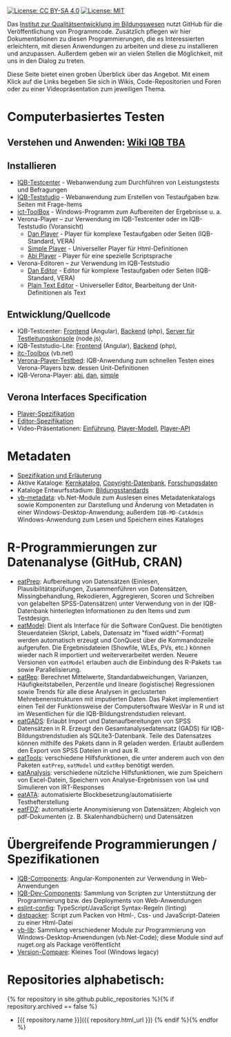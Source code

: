 [![License: CC BY-SA 4.0](https://img.shields.io/badge/License-CC%20BY--SA%204.0-lightgrey.svg)](https://creativecommons.org/licenses/by-sa/4.0/) [![License: MIT](https://img.shields.io/badge/License-MIT-yellow.svg?style=flat-square)](https://opensource.org/licenses/MIT)

Das [Institut zur Qualitätsentwicklung im Bildungswesen](https://www.iqb.hu-berlin.de) nutzt GitHub für die Veröffentlichung von Programmcode. Zusätzlich pflegen wir hier Dokumentationen zu diesen Programmierungen, die es Interessierten erleichtern, mit diesen Anwendungen zu arbeiten und diese zu installieren und anzupassen. Außerdem geben wir an vielen Stellen die Möglichkeit, mit uns in den Dialog zu treten. 

Diese Seite bietet einen groben Überblick über das Angebot. Mit einem Klick auf die Links begeben Sie sich in Wikis, Code-Repositorien und Foren oder zu einer Videopräsentation zum jeweiligen Thema.

# Computerbasiertes Testen
## Verstehen und Anwenden: [Wiki IQB TBA](https://github.com/iqb-berlin/iqb-berlin.github.io/wiki)

## Installieren
* [IQB-Testcenter](https://github.com/iqb-berlin/testcenter-setup#readme) - Webanwendung zum Durchführen von Leistungstests und Befragungen 
* [IQB-Teststudio](https://github.com/iqb-berlin/teststudio-lite-setup#readme) - Webanwendung zum Erstellen von Testaufgaben bzw. Seiten mit Frage-Items
* [ict-ToolBox](https://www.iqb.hu-berlin.de/institut/ab/it/itc-ToolBox) - Windows-Programm zum Aufbereiten der Ergebnisse u. a.
* Verona-Player – zur Verwendung im IQB-Testcenter oder im IQB-Teststudio (Voransicht)
  + [Dan Player](https://github.com/iqb-berlin/verona-player-dan/releases/latest) - Player für komplexe Testaufgaben oder Seiten (IQB-Standard, VERA)
  + [Simple Player](https://github.com/iqb-berlin/verona-player-simple/releases/latest) - Universeller Player für Html-Definitionen
  + [Abi Player](https://github.com/iqb-berlin/verona-player-abi/releases/latest) - Player für eine spezielle Scriptsprache
* Verona-Editoren – zur Verwendung im IQB-Teststudio
  + [Dan Editor](https://github.com/iqb-berlin/verona-editor-dan/releases/latest) - Editor für komplexe Testaufgaben oder Seiten (IQB-Standard, VERA)
  * [Plain Text Editor](https://github.com/iqb-berlin/verona-editor-plaintext/releases/latest) - Universeller Editor, Bearbeitung der Unit-Definitionen als Text 

## Entwicklung/Quellcode
* IQB-Testcenter: [Frontend](https://github.com/iqb-berlin/testcenter-frontend) (Angular), [Backend](https://github.com/iqb-berlin/testcenter-backend) (php), [Server für Testleitungskonsole](https://github.com/iqb-berlin/testcenter-broadcasting-service) (node.js), 
* IQB-Teststudio-Lite: [Frontend](https://github.com/iqb-berlin/teststudio-lite-frontend) (Angular), [Backend](https://github.com/iqb-berlin/teststudio-lite-backend) (php), 
* [itc-Toolbox](https://github.com/iqb-berlin/itc-toolbox) (vb.net)
* [Verona-Player-Testbed](https://github.com/iqb-berlin/verona-player-testbed): IQB-Anwendung zum schnellen Testen eines Verona-Players bzw. dessen Unit-Definitionen
* IQB-Verona-Player: [abi](https://github.com/iqb-berlin/verona-player-abi), [dan](https://github.com/iqb-berlin/verona-player-dan), [simple](https://github.com/iqb-berlin/verona-player-simple)

## Verona Interfaces Specification
* [Player-Spezifikation](https://github.com/verona-interfaces/player)
* [Editor-Spezifikation](https://github.com/verona-interfaces/editor)
* Video-Präsentationen: [Einführung](https://box.hu-berlin.de/f/a6de8bd03626451a93d0/), [Player-Modell](https://box.hu-berlin.de/f/8f4b50975e9645af803b/), [Player-API](https://box.hu-berlin.de/f/6c71fcdb9d7944d69dec/)
 
# <a name="metadata"></a>Metadaten
* [Spezifikation und Erläuterung](https://github.com/iqb-berlin/mdc-schemadefinition)
* Aktive Kataloge: [Kernkatalog](https://github.com/iqb-berlin/mdc-core), [Copyright-Datenbank](https://github.com/iqb-berlin/mdc-copyright), [Forschungsdaten](https://github.com/iqb-berlin/mdc-researchdata)
* Kataloge Entwurfsstadium: [Bildungsstandards](https://github.com/iqb-berlin/mdc-educational-standards)
* [vb-metadata](https://github.com/iqb-berlin/vb-metadata): vb.Net-Module zum Auslesen eines Metadatenkatalogs sowie Komponenten zur Darstellung und Änderung von Metadaten in einer Windows-Desktop-Anwendung; außerdem `IQB-MD-CatAdmin` Windows-Anwendung zum Lesen und Speichern eines Kataloges

# <a name="rcode"></a> R-Programmierungen zur Datenanalyse (GitHub, CRAN) 
* [eatPrep](https://github.com/sachseka/eatPrep): Aufbereitung von Datensätzen (Einlesen, Plausibilitätsprüfungen, Zusammenführen von Datensätzen, Missingbehandlung, Rekodieren, Aggregieren, Scoren und Schreiben von gelabelten SPSS-Datensätzen) unter Verwendung von in der IQB-Datenbank hinterlegten Informationen zu den Items und zum Testdesign.
* [eatModel](https://github.com/weirichs/eatModel): Dient als Interface für die Software ConQuest. Die benötigten Steuerdateien (Skript, Labels, Datensatz im "fixed width"-Format) werden automatisch erzeugt und ConQuest über die Kommandozeile aufgerufen. Die Ergebnisdateien (Showfile, WLEs, PVs, etc.) können wieder nach R importiert und weiterverarbeitet werden. Neuere Versionen von `eatModel` erlauben auch die Einbindung des R-Pakets `tam` sowie Parallelisierung.
* [eatRep](https://cran.r-project.org/web/packages/eatRep/index.html): Berechnet Mittelwerte, Standardabweichungen, Varianzen, Häufigkeitstabellen, Perzentile und lineare (logistische) Regressionen sowie Trends für alle diese Analysen in geclusterten Mehrebenenstrukturen mit imputierten Daten. Das Paket implementiert einen Teil der Funktionsweise der Computersoftware WesVar in R und ist im Wesentlichen für die IQB-Bildungstrendstudien relevant.
* [eatGADS](https://cran.r-project.org/web/packages/eatGADS/index.html): Erlaubt Import und Datenaufbereitungen von SPSS Datensätzen in R. Erzeugt den Gesamtanalysedatensatz (GADS) für IQB-Bildungstrendstudien als SQLite3-Datenbank. Teile des Datensatzes können mithilfe des Pakets dann in R geladen werden. Erlaubt außerdem den Export von SPSS Dateien in und aus R.
* [eatTools](https://cran.r-project.org/web/packages/eatTools/index.html): verschiedene Hilfsfunktionen, die unter anderem auch von den Paketen `eatPrep`, `eatModel` und `eatRep` benötigt werden.
* [eatAnalysis](https://github.com/beckerbenj/eatAnalysis): verschiedene nützliche Hilfsfunktionen, wie zum Speichern von Excel-Datein, Speichern von Analyse-Ergebnissen von `lm4` und Simulieren von IRT-Responses
* [eatATA](https://cran.r-project.org/web/packages/eatATA/index.html): automatisierte Blockbesetzung/automatisierte Testhefterstellung
* [eatFDZ](https://github.com/beckerbenj/eatFDZ): automatisierte Anonymisierung von Datensätzen; Abgleich von pdf-Dokumenten (z. B. Skalenhandbüchern) und Datensätzen

# <a name="components"></a>Übergreifende Programmierungen / Spezifikationen
* [IQB-Components](https://github.com/iqb-berlin/iqb-components): Angular-Komponenten zur Verwendung in Web-Anwendungen
* [IQB-Dev-Components](https://github.com/iqb-berlin/iqb-dev-components): Sammlung von Scripten zur Unterstützung der Programmierung bzw. des Deployments von Web-Anwendungen
* [eslint-config](https://github.com/iqb-berlin/eslint-config): TypeScript/JavaScript Syntax-Regeln (linting)
* [distpacker](https://github.com/iqb-berlin/distpacker): Script zum Packen von Html-, Css- und JavaScript-Dateien zu einer Html-Datei
* [vb-lib](https://github.com/iqb-berlin/vb-lib): Sammlung verschiedener Module zur Programmierung von Windows-Desktop-Anwendungen (vb.Net-Code); diese Module sind auf nuget.org als Package veröffentlicht
* [Version-Compare](https://github.com/iqb-berlin/version-compare): Kleines Tool (Windows legacy)  

# Repositories alphabetisch:
{% for repository in site.github.public_repositories %}{% if repository.archived == false %}
* [{{ repository.name }}]({{ repository.html_url }}) {% endif %}{% endfor %}

